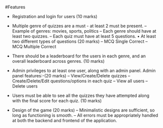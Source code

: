 #Features 
   * Registration and login for users (10 marks)
   * Multiple genre of quizzes are a must - at least 2 must be present.
   – Example of genres: movies, sports, politics
   – Each genre should have at least two quizzes.
   – Each quiz must have at least 5 questions.
   • At least two different types of questions (20 marks)
   – MCQ Single Correct
   – MCQ Multiple Correct

   * There should be a leaderboard for the users in each genre, and an overall
    leaderboard across genres. (10 marks)
   * Admin privileges to at least one user, along with an admin panel. Admin
   panel features:-(20 marks)
   – View/Create/Delete quizzes
   – Create/Delete/Edit questions/options in each quiz
   – View all users
   – Delete users
   * Users must be able to see all the quizzes they have attempted along with
   the final score for each quiz. (10 marks)
   * Design of the game (20 marks)
   – Minimalistic designs are sufficient, so long as functioning is smooth.
   – All errors must be appropriately handled at both the backend and
   frontend of the application.
